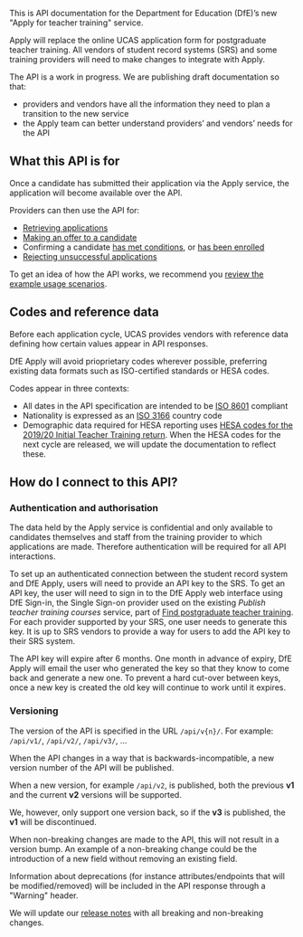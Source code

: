 This is API documentation for the Department for Education (DfE)’s new "Apply for teacher training" service.

Apply will replace the online UCAS application form for postgraduate
teacher training. All vendors of student record systems (SRS) and some
training providers will need to make changes to integrate with Apply.

The API is a work in progress. We are publishing draft documentation so that:

- providers and vendors have all the information they need to plan a transition to the new service
- the Apply team can better understand providers’ and vendors’ needs for the API

## What this API is for

Once a candidate has submitted their application via the Apply service, the
application will become available over the API.

Providers can then use the API for:

- [Retrieving applications](/api-docs/reference/#get-applications)
- [Making an offer to a candidate](/api-docs/reference/#post-applications-application_id-offer)
- Confirming a candidate [has met conditions](/api-docs/reference/#post-applications-application_id-confirm-conditions-met), or [has been enrolled](/api-docs/reference/#post-applications-application_id-confirm-enrolment)
- [Rejecting unsuccessful applications](/api-docs/reference/#post-applications-application_id-reject)

To get an idea of how the API works, we recommend you [review the example usage scenarios](/usage-scenarios).

## Codes and reference data

Before each application cycle, UCAS provides vendors with reference data defining how certain values appear in API responses.

DfE Apply will avoid prioprietary codes wherever possible, preferring existing data formats such as ISO-certified standards or HESA codes.

Codes appear in three contexts:

- All dates in the API specification are intended to be [ISO 8601](https://www.iso.org/iso-8601-date-and-time-format.html) compliant
- Nationality is expressed as an [ISO 3166](https://www.iso.org/iso-3166-country-codes.html) country code
- Demographic data required for HESA reporting uses [HESA codes for the 2019/20 Initial Teacher Training return](https://www.hesa.ac.uk/collection/c19053/e/ittschms). When the HESA codes for the next cycle are released, we will update the documentation to reflect these.

## How do I connect to this API?

### Authentication and authorisation

The data held by the Apply service is confidential and only available
to candidates themselves and staff from the training provider to
which applications are made. Therefore authentication will be required
for all API interactions.

To set up an authenticated connection between the student record
system and DfE Apply, users will need to provide an API key to
the SRS. To get an API key, the user will need to sign in to the DfE
Apply web interface using DfE Sign-in, the Single Sign-on provider
used on the existing _Publish teacher training courses_ service, part
of [Find postgraduate teacher training](https://find-postgraduate-teacher-training.education.gov.uk). For each
provider supported by your SRS, one user needs to generate this
key. It is up to SRS vendors to provide a way for users to add the API
key to their SRS system.

The API key will expire after 6 months. One month in advance of
expiry, DfE Apply will email the user who generated the key so that
they know to come back and generate a new one. To prevent a hard
cut-over between keys, once a new key is created the old key will
continue to work until it expires.

### Versioning

The version of the API is specified in the URL `/api/v{n}/`. For example: `/api/v1/`, `/api/v2/`, `/api/v3/`, ...

When the API changes in a way that is backwards-incompatible, a new version number of the API will be published.

When a new version, for example `/api/v2`, is published, both the previous **v1** and the current **v2** versions will be supported.

We, however, only support one version back, so if the **v3** is published, the **v1** will be discontinued.

When non-breaking changes are made to the API, this will not result in a version bump. An example of a non-breaking change could be the introduction of a new field without removing an existing field.

Information about deprecations (for instance attributes/endpoints that will be modified/removed) will be included in the API response through a "Warning" header.

We will update our [release notes](/api-docs/release-notes) with all breaking and non-breaking changes.

